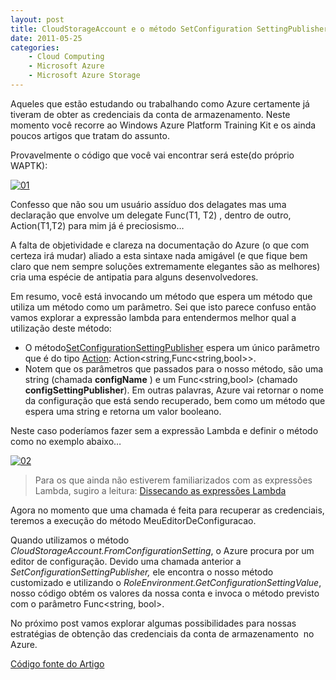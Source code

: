 ```yaml
---
layout: post
title: CloudStorageAccount e o método SetConfiguration SettingPublisher
date: 2011-05-25
categories:
    - Cloud Computing
    - Microsoft Azure
    - Microsoft Azure Storage
---
```


Aqueles que estão estudando ou trabalhando como Azure certamente já tiveram de obter as credenciais da conta de armazenamento. Neste momento você recorre ao Windows Azure Platform Training Kit e os ainda poucos artigos que tratam do assunto.

Provavelmente o código que você vai encontrar será este(do próprio WAPTK):

<p><a href="http://blob.vitormeriat.com.br/images/2011/05/013.png"><img alt="01" src="http://blob.vitormeriat.com.br/images/2011/05/013.png" /></a></p>

Confesso que não sou um usuário assíduo dos delagates mas uma declaração que envolve um delegate Func(T1, T2) , dentro de outro, Action(T1,T2) para mim já é preciosismo…

A falta de objetividade e clareza na documentação do Azure (o que com certeza irá mudar) aliado a esta sintaxe nada amigável (e que fique bem claro que nem sempre soluções extremamente elegantes são as melhores) cria uma espécie de antipatia para alguns desenvolvedores.

Em resumo, você está invocando um método que espera um método que utiliza um método como um parâmetro. Sei que isto parece confuso então vamos explorar a expressão lambda para entendermos melhor qual a utilização deste método:

* O método<a href="http://msdn.microsoft.com/en-us/library/microsoft.windowsazure.cloudstorageaccount.setconfigurationsettingpublisher.aspx" target="_blank">SetConfigurationSettingPublisher</a> espera um único parâmetro que é do tipo <a href="http://msdn.microsoft.com/en-us/library/018hxwa8.aspx" target="_blank">Action</a>: Action&lt;string,Func&lt;string,bool&gt;&gt;.
* Notem que os parâmetros que passados ​​para o nosso método, são uma string (chamada <strong>configName</strong> ) e um Func&lt;string,bool&gt; (chamado <strong>configSettingPublisher</strong>). Em outras palavras, Azure vai retornar o nome da configuração que está sendo recuperado, bem como um método que espera uma string e retorna um valor booleano. 
 

Neste caso poderíamos fazer sem a expressão Lambda e definir o método como no exemplo abaixo…

<p><a href="http://blob.vitormeriat.com.br/images/2011/05/022.png"><img alt="02" src="http://blob.vitormeriat.com.br/images/2011/05/022.png" /></a></p>

> Para os que ainda não estiverem familiarizados com as expressões Lambda, sugiro a leitura: <a href="http://vitormeriat.com.br/2011/04/20/dissecando-as-expresses-lambda/" target="_blank">Dissecando as expressões Lambda</a>

Agora no momento que uma chamada é feita para recuperar as credenciais, teremos a execução do método MeuEditorDeConfiguracao.

Quando utilizamos o método <em>CloudStorageAccount.FromConfigurationSetting</em>, o Azure procura por um editor de configuração. Devido uma chamada anterior a <em>SetConfigurationSettingPublisher, </em>ele encontra o nosso método customizado e utilizando o <em>RoleEnvironment.GetConfigurationSettingValue</em>, nosso código obtém os valores da nossa conta e invoca o método previsto com o parâmetro Func&lt;string, bool&gt;.

No próximo post vamos explorar algumas possibilidades para nossas estratégias de obtenção das credenciais da conta de armazenamento&nbsp; no Azure.

<a href="http://cid-bd055aa47a388023.office.live.com/self.aspx/.Public/CredenciaisAzure.rar" target="_blank">Código fonte do Artigo</a>

